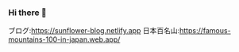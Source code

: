 ### Hi there 👋
ブログ:https://sunflower-blog.netlify.app
日本百名山:https://famous-mountains-100-in-japan.web.app/

<!--
**yutomaeda5510/yutomaeda5510** is a ✨ _special_ ✨ repository because its `README.md` (this file) appears on your GitHub profile.

Here are some ideas to get you started:

- 🔭 I’m currently working on ...
- 🌱 I’m currently learning ...
- 👯 I’m looking to collaborate on ...
- 🤔 I’m looking for help with ...
- 💬 Ask me about ...
- 📫 How to reach me: ...
- 😄 Pronouns: ...
- ⚡ Fun fact: ...
-->
